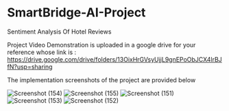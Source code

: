 # SmartBridge-AI-Project
Sentiment Analysis Of Hotel Reviews

Project Video Demonstration is uploaded in a google drive for your reference whose link is : 
https://drive.google.com/drive/folders/13OixHrGVsyUjjL9gnEPoObJCX4lrBJfN?usp=sharing

The implementation screenshots of the project are provided below 


![Screenshot (154)](https://github.com/AyushmanRF/SmartBridge-AI-Project/assets/84237760/909e44a6-62cc-4269-8d4c-855a8d6fee76)
![Screenshot (155)](https://github.com/AyushmanRF/SmartBridge-AI-Project/assets/84237760/20d8c567-1002-4d3b-8089-9e2d28b5a423)
![Screenshot (151)](https://github.com/AyushmanRF/SmartBridge-AI-Project/assets/84237760/71b2c803-4eeb-435e-b9ae-c7dac4222557)
![Screenshot (153)](https://github.com/AyushmanRF/SmartBridge-AI-Project/assets/84237760/fa0ebdde-8b5b-4b01-8577-ef25b16348db)
![Screenshot (152)](https://github.com/AyushmanRF/SmartBridge-AI-Project/assets/84237760/c8cf5939-a086-4f8d-8b04-1317b6929c9b)

